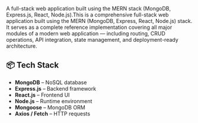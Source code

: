 A full-stack web application built using the MERN stack (MongoDB, Express.js, React, Node.js).This is a comprehensive full-stack web application built using the MERN (MongoDB, Express, React, Node.js) stack. It serves as a complete reference implementation covering all major modules of a modern web application — including routing, CRUD operations, API integration, state management, and deployment-ready architecture.

## 📦 Tech Stack

- **MongoDB** – NoSQL database
- **Express.js** – Backend framework
- **React.js** – Frontend UI
- **Node.js** – Runtime environment
- **Mongoose** – MongoDB ORM
- **Axios / Fetch** – HTTP requests

